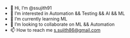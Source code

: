 - 👋 Hi, I’m @ssujith91
- 👀 I’m interested in Automation && Testing && AI && ML 
- 🌱 I’m currently learning ML
- 💞️ I’m looking to collaborate on ML && Automation
- 📫 How to reach me s.sujith86@gmail.com

<!---
ssujith91/ssujith91 is a ✨ special ✨ repository because its `README.md` (this file) appears on your GitHub profile.
You can click the Preview link to take a look at your changes.
--->
